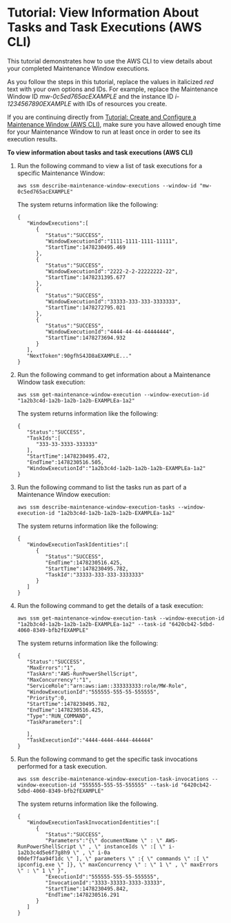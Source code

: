 # Tutorial: View Information About Tasks and Task Executions \(AWS CLI\)<a name="mw-cli-tutorial-task-info"></a>

This tutorial demonstrates how to use the AWS CLI to view details about your completed Maintenance Window executions\. 

As you follow the steps in this tutorial, replace the values in italicized *red* text with your own options and IDs\. For example, replace the Maintenance Window ID *mw\-0c5ed765acEXAMPLE* and the instance ID *i\-1234567890EXAMPLE* with IDs of resources you create\.

If you are continuing directly from [Tutorial: Create and Configure a Maintenance Window \(AWS CLI\)](maintenance-windows-cli-tutorials-create.md), make sure you have allowed enough time for your Maintenance Window to run at least once in order to see its execution results\.

**To view information about tasks and task executions \(AWS CLI\)**

1. Run the following command to view a list of task executions for a specific Maintenance Window:

   ```
   aws ssm describe-maintenance-window-executions --window-id "mw-0c5ed765acEXAMPLE"
   ```

   The system returns information like the following:

   ```
   {
      "WindowExecutions":[
         {
            "Status":"SUCCESS",
            "WindowExecutionId":"1111-1111-1111-11111",
            "StartTime":1478230495.469
         },
         {
            "Status":"SUCCESS",
            "WindowExecutionId":"2222-2-2-22222222-22",
            "StartTime":1478231395.677
         },
         {
            "Status":"SUCCESS",
            "WindowExecutionId":"33333-333-333-3333333",
            "StartTime":1478272795.021
         },
         {
            "Status":"SUCCESS",
            "WindowExecutionId":"4444-44-44-44444444",
            "StartTime":1478273694.932
         }
      ],
      "NextToken":90gfhS4JD8aEXAMPLE..."
   }
   ```

1. Run the following command to get information about a Maintenance Window task execution:

   ```
   aws ssm get-maintenance-window-execution --window-execution-id "1a2b3c4d-1a2b-1a2b-1a2b-EXAMPLEa-1a2"
   ```

   The system returns information like the following:

   ```
   {
      "Status":"SUCCESS",
      "TaskIds":[
         "333-33-3333-333333"
      ],
      "StartTime":1478230495.472,
      "EndTime":1478230516.505,
      "WindowExecutionId":"1a2b3c4d-1a2b-1a2b-1a2b-EXAMPLEa-1a2"
   }
   ```

1. Run the following command to list the tasks run as part of a Maintenance Window execution:

   ```
   aws ssm describe-maintenance-window-execution-tasks --window-execution-id "1a2b3c4d-1a2b-1a2b-1a2b-EXAMPLEa-1a2"
   ```

   The system returns information like the following:

   ```
   {
      "WindowExecutionTaskIdentities":[
         {
            "Status":"SUCCESS",
            "EndTime":1478230516.425,
            "StartTime":1478230495.782,
            "TaskId":"33333-333-333-3333333"
         }
      ]
   }
   ```

1. Run the following command to get the details of a task execution:

   ```
   aws ssm get-maintenance-window-execution-task --window-execution-id "1a2b3c4d-1a2b-1a2b-1a2b-EXAMPLEa-1a2" --task-id "6420cb42-5dbd-4060-8349-bfb2fEXAMPLE"
   ```

   The system returns information like the following:

   ```
   {
      "Status":"SUCCESS",
      "MaxErrors":"1",
      "TaskArn":"AWS-RunPowerShellScript",
      "MaxConcurrency":"1",
      "ServiceRole":"arn:aws:iam::333333333:role/MW-Role",
      "WindowExecutionId":"555555-555-55-555555",
      "Priority":0,
      "StartTime":1478230495.782,
      "EndTime":1478230516.425,
      "Type":"RUN_COMMAND",
      "TaskParameters":[
   
      ],
      "TaskExecutionId":"4444-4444-4444-444444"
   }
   ```

1. Run the following command to get the specific task invocations performed for a task execution\.

   ```
   aws ssm describe-maintenance-window-execution-task-invocations --window-execution-id "555555-555-55-555555" --task-id "6420cb42-5dbd-4060-8349-bfb2fEXAMPLE"
   ```

   The system returns information like the following\.

   ```
   {
      "WindowExecutionTaskInvocationIdentities":[
         {
            "Status":"SUCCESS",
            "Parameters":"{\" documentName \" : \" AWS-RunPowerShellScript \" , \" instanceIds \" :[ \" i-1a2b3c4d5e6f7g8h9 \" , \" i-0a
   00def7faa94f1dc \" ], \" parameters \" :{ \" commands \" :[ \" ipconfig.exe \" ]}, \" maxConcurrency \" : \" 1 \" , \" maxErrors \" : \" 1 \" }",
            "ExecutionId":"555555-555-55-555555",
            "InvocationId":"3333-33333-3333-33333",
            "StartTime":1478230495.842,
            "EndTime":1478230516.291
         }
      ]
   }
   ```